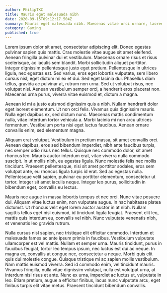 ```yaml
---
author: PhilipTKC
title: Mauris eget malesuada nibh
date: 2020-09-15T09:12:17.504Z
summary: Mauris eget malesuada nibh. Maecenas vitae orci ornare, laoreet mauris quis, dictum massa. Phasellus elit justo, finibus sed ullamcorper id, sodales non risus. Aenean lobortis ipsum eu neque sollicitudin faucibus. Fusce quis egestas sem. Praesent fringilla sapien dui, non porta ante mollis sed.
category: Gaming
published: true
---
```


Lorem ipsum dolor sit amet, consectetur adipiscing elit. Donec egestas pulvinar sapien quis mattis. Cras molestie vitae augue sit amet eleifend. Aenean fringilla pulvinar dui et vestibulum. Maecenas ornare risus et risus scelerisque, ac iaculis sem blandit. Morbi sollicitudin aliquet porttitor. Integer dignissim pellentesque justo eget pretium. Pellentesque in ultrices ligula, nec egestas est. Sed varius, eros eget lobortis vulputate, sem libero cursus nisl, eget dictum mi ex et dui. Sed eget lacinia dui. Phasellus diam tellus, gravida ac pulvinar at, rutrum non urna. Sed ut volutpat risus, nec volutpat nisi. Aenean vestibulum semper orci, a hendrerit eros placerat non. Maecenas urna purus, viverra vitae euismod et, dictum a magna.

Aenean id mi a justo euismod dignissim quis a nibh. Nullam hendrerit dolor eget laoreet elementum. Ut non orci felis. Vivamus quis dignissim mauris. Nulla eget dapibus ex, sed dictum nunc. Maecenas mattis condimentum nulla, vitae interdum tortor vehicula a. Morbi lacinia mi non arcu ultrices fermentum. Vestibulum porta nisi eget luctus faucibus. Aenean ornare convallis enim, sed elementum magna.

Aliquam erat volutpat. Vestibulum in pretium massa, sit amet convallis orci. Aenean dapibus, eros sed bibendum imperdiet, nibh ante faucibus turpis, nec semper odio risus nec tellus. Quisque nec commodo dolor, sit amet rhoncus leo. Mauris auctor interdum erat, vitae viverra nulla commodo suscipit. In ut mollis nibh, eu egestas ligula. Nunc molestie felis nec mollis tincidunt. Praesent pellentesque, nisi sit amet porttitor sodales, eros sem volutpat ante, eu rhoncus ligula turpis id erat. Sed ac egestas nulla. Pellentesque velit sapien, pulvinar eu porttitor elementum, consectetur ut tortor. Integer sit amet iaculis neque. Integer leo purus, sollicitudin in bibendum eget, convallis eu lectus.

Mauris nec augue in massa lobortis tempus et nec orci. Nunc vitae posuere dui. Aliquam vitae luctus enim, non vulputate augue. In hac habitasse platea dictumst. Ut rhoncus velit eget lorem auctor auctor in at nibh. Nullam sagittis tellus eget nisl euismod, id tincidunt ligula feugiat. Praesent elit leo, mattis quis interdum eu, convallis vel nibh. Nunc vulputate venenatis nibh, et venenatis leo gravida rutrum.

Nulla cursus nisl sapien, nec tristique elit efficitur commodo. Interdum et malesuada fames ac ante ipsum primis in faucibus. Vestibulum vulputate ullamcorper est vel mattis. Nullam et semper urna. Mauris tincidunt, purus in faucibus feugiat, tortor leo tempus ipsum, nec luctus est dui ac neque. In magna ex, convallis at congue nec, consectetur a neque. Morbi quis elit quis dui molestie congue. Quisque tristique mi ac sapien mollis vestibulum. Nam mattis euismod viverra. Sed id commodo enim, vel tincidunt mauris. Vivamus fringilla, nulla vitae dignissim volutpat, nulla est volutpat urna, at interdum nisl risus et ante. Nunc ex urna, imperdiet ac luctus ut, vulputate in leo. Etiam pretium, augue a efficitur finibus, lacus nunc vulputate arcu, eget finibus turpis elit vitae metus. Praesent tincidunt bibendum convallis.